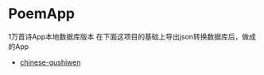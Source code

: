 # PoemApp
1万首诗App本地数据库版本
在下面这项目的基础上导出json转换数据库后，做成的App
 * [chinese-gushiwen](https://github.com/caoxingyu/chinese-gushiwen)
 
